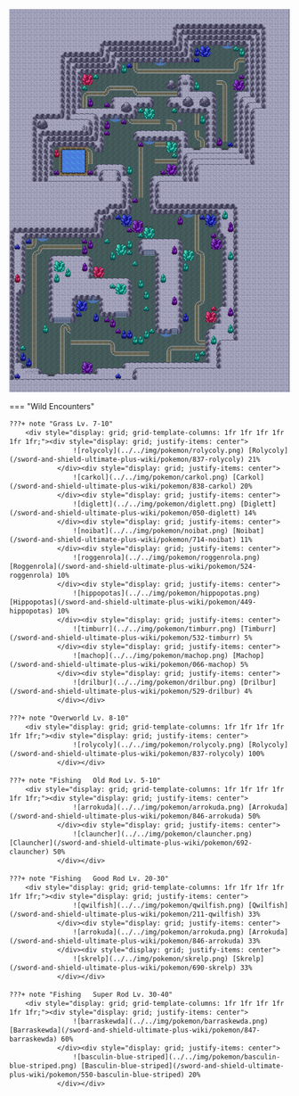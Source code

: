 <img src="../../img/routes/Galar Mine 1.png" alt="Galar Mine 1"/>

=== "Wild Encounters"


	???+ note "Grass Lv. 7-10"
		<div style="display: grid; grid-template-columns: 1fr 1fr 1fr 1fr 1fr 1fr;"><div style="display: grid; justify-items: center">
                    ![rolycoly](../../img/pokemon/rolycoly.png) [Rolycoly](/sword-and-shield-ultimate-plus-wiki/pokemon/837-rolycoly) 21%
                </div><div style="display: grid; justify-items: center">
                    ![carkol](../../img/pokemon/carkol.png) [Carkol](/sword-and-shield-ultimate-plus-wiki/pokemon/838-carkol) 20%
                </div><div style="display: grid; justify-items: center">
                    ![diglett](../../img/pokemon/diglett.png) [Diglett](/sword-and-shield-ultimate-plus-wiki/pokemon/050-diglett) 14%
                </div><div style="display: grid; justify-items: center">
                    ![noibat](../../img/pokemon/noibat.png) [Noibat](/sword-and-shield-ultimate-plus-wiki/pokemon/714-noibat) 11%
                </div><div style="display: grid; justify-items: center">
                    ![roggenrola](../../img/pokemon/roggenrola.png) [Roggenrola](/sword-and-shield-ultimate-plus-wiki/pokemon/524-roggenrola) 10%
                </div><div style="display: grid; justify-items: center">
                    ![hippopotas](../../img/pokemon/hippopotas.png) [Hippopotas](/sword-and-shield-ultimate-plus-wiki/pokemon/449-hippopotas) 10%
                </div><div style="display: grid; justify-items: center">
                    ![timburr](../../img/pokemon/timburr.png) [Timburr](/sword-and-shield-ultimate-plus-wiki/pokemon/532-timburr) 5%
                </div><div style="display: grid; justify-items: center">
                    ![machop](../../img/pokemon/machop.png) [Machop](/sword-and-shield-ultimate-plus-wiki/pokemon/066-machop) 5%
                </div><div style="display: grid; justify-items: center">
                    ![drilbur](../../img/pokemon/drilbur.png) [Drilbur](/sword-and-shield-ultimate-plus-wiki/pokemon/529-drilbur) 4%
                </div></div>

	???+ note "Overworld Lv. 8-10"
		<div style="display: grid; grid-template-columns: 1fr 1fr 1fr 1fr 1fr 1fr;"><div style="display: grid; justify-items: center">
                    ![rolycoly](../../img/pokemon/rolycoly.png) [Rolycoly](/sword-and-shield-ultimate-plus-wiki/pokemon/837-rolycoly) 100%
                </div></div>

	???+ note "Fishing   Old Rod Lv. 5-10"
		<div style="display: grid; grid-template-columns: 1fr 1fr 1fr 1fr 1fr 1fr;"><div style="display: grid; justify-items: center">
                    ![arrokuda](../../img/pokemon/arrokuda.png) [Arrokuda](/sword-and-shield-ultimate-plus-wiki/pokemon/846-arrokuda) 50%
                </div><div style="display: grid; justify-items: center">
                    ![clauncher](../../img/pokemon/clauncher.png) [Clauncher](/sword-and-shield-ultimate-plus-wiki/pokemon/692-clauncher) 50%
                </div></div>

	???+ note "Fishing   Good Rod Lv. 20-30"
		<div style="display: grid; grid-template-columns: 1fr 1fr 1fr 1fr 1fr 1fr;"><div style="display: grid; justify-items: center">
                    ![qwilfish](../../img/pokemon/qwilfish.png) [Qwilfish](/sword-and-shield-ultimate-plus-wiki/pokemon/211-qwilfish) 33%
                </div><div style="display: grid; justify-items: center">
                    ![arrokuda](../../img/pokemon/arrokuda.png) [Arrokuda](/sword-and-shield-ultimate-plus-wiki/pokemon/846-arrokuda) 33%
                </div><div style="display: grid; justify-items: center">
                    ![skrelp](../../img/pokemon/skrelp.png) [Skrelp](/sword-and-shield-ultimate-plus-wiki/pokemon/690-skrelp) 33%
                </div></div>

	???+ note "Fishing   Super Rod Lv. 30-40"
		<div style="display: grid; grid-template-columns: 1fr 1fr 1fr 1fr 1fr 1fr;"><div style="display: grid; justify-items: center">
                    ![barraskewda](../../img/pokemon/barraskewda.png) [Barraskewda](/sword-and-shield-ultimate-plus-wiki/pokemon/847-barraskewda) 60%
                </div><div style="display: grid; justify-items: center">
                    ![basculin-blue-striped](../../img/pokemon/basculin-blue-striped.png) [Basculin-blue-striped](/sword-and-shield-ultimate-plus-wiki/pokemon/550-basculin-blue-striped) 20%
                </div></div>



